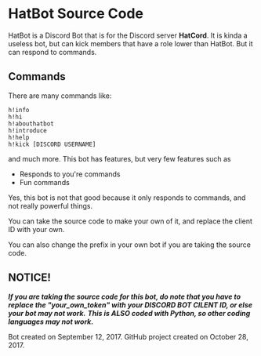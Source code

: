 # HatBot Source Code

HatBot is a Discord Bot that is for the Discord server **HatCord**. It is kinda a useless bot, but can kick members that have a role lower than HatBot. But it can respond to commands.

## Commands
There are many commands like:
```
h!info
h!hi
h!abouthatbot
h!introduce
h!help
h!kick [DISCORD USERNAME]
```
and much more. This bot has features, but very few features such as
- Responds to you're commands
- Fun commands

Yes, this bot is not that good because it only responds to commands, and not really powerful things.

You can take the source code to make your own of it, and replace the client ID with your own.

You can also change the prefix in your own bot if you are taking the source code.

## NOTICE!

**_If you are taking the source code for this bot, do note that you have to replace the "your_own_token" with your DISCORD BOT CILENT ID, or else your bot may not work._** **_This is ALSO coded with Python, so other coding languages may not work._**

Bot created on September 12, 2017. GitHub project created on October 28, 2017.
